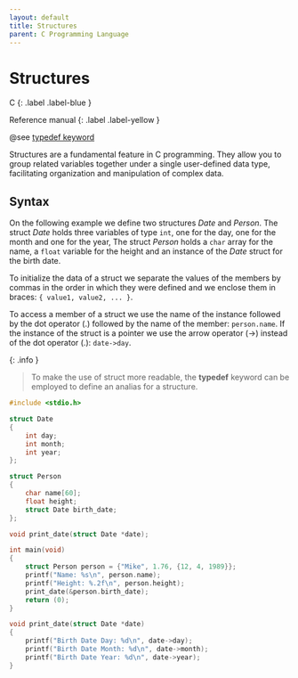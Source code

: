 ```yaml
---
layout: default
title: Structures
parent: C Programming Language
---
```


# Structures

C
{: .label .label-blue }

Reference manual
{: .label .label-yellow }

@see [typedef keyword](../typedef-keyword)

Structures are a fundamental feature in C programming. They allow you to group related variables together under a single user-defined data type, facilitating organization and manipulation of complex data.

## Syntax

On the following example we define two structures *Date* and *Person*. The struct *Date* holds three variables of type `int`, one for the day, one for the month and one for the year, The struct *Person* holds a `char` array for the name, a `float` variable for the height and an instance of the *Date* struct for the birth date.

To initialize the data of a struct we separate the values of the members by commas in the order in which they were defined and we enclose them in braces: `{ value1, value2, ... }`.

To access a member of a struct we use the name of the instance followed by the dot operator (.) followed by the name of the member: `person.name`. If the instance of the struct is a pointer we use the arrow operator (->) instead of the dot operator (.): `date->day`.

{: .info }
> To make the use of struct more readable, the **typedef** keyword can be employed to define an analias for a structure.

```c
#include <stdio.h>

struct Date
{
    int day;
    int month;
    int year;
};

struct Person 
{
    char name[60];
    float height;
    struct Date birth_date;
};

void print_date(struct Date *date);

int main(void)
{
    struct Person person = {"Mike", 1.76, {12, 4, 1989}};
    printf("Name: %s\n", person.name);
    printf("Height: %.2f\n", person.height);
    print_date(&person.birth_date);
    return (0);
}

void print_date(struct Date *date)
{
    printf("Birth Date Day: %d\n", date->day);
    printf("Birth Date Month: %d\n", date->month);
    printf("Birth Date Year: %d\n", date->year);
}
```
